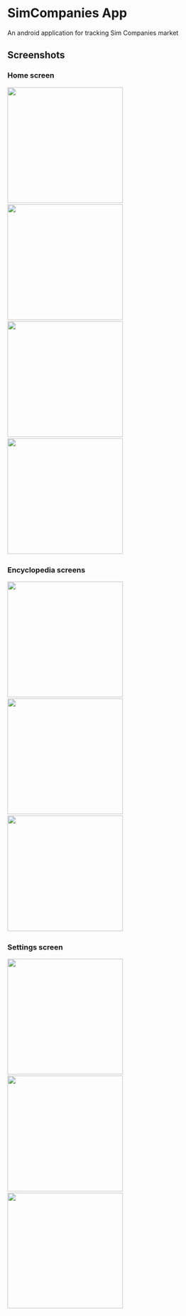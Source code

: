 # SimCompanies App

An android application for tracking Sim Companies market

## Screenshots

### Home screen

<img src="/screenshots/home1.png" width="260"> &emsp; 
<img src="/screenshots/home2.png" width="260"> &emsp; 
<img src="/screenshots/home3.png" width="260"> &emsp; 
<img src="/screenshots/detail1.png" width="260"> &emsp; 

### Encyclopedia screens

<img src="/screenshots/drawer.png" width="260"> &emsp; 
<img src="/screenshots/resources.png" width="260"> &emsp; 
<img src="/screenshots/buildings.png" width="260"> &emsp; 

### Settings screen

<img src="/screenshots/settings1.png" width="260"> &emsp; 
<img src="/screenshots/settings2.png" width="260"> &emsp; 
<img src="/screenshots/theme.png" width="260"> &emsp; 
